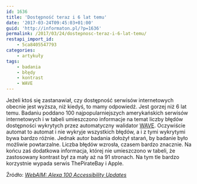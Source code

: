 ```yaml
---
id: 1636
title: 'Dostępność teraz i 6 lat temu'
date: '2017-03-24T09:45:03+01:00'
guid: 'http://informaton.pl/?p=1636'
permalink: /2017/03/24/dostepnosc-teraz-i-6-lat-temu/
restapi_import_id:
    - 5ca8405547793
categories:
    - artykuły
tags:
    - badania
    - błędy
    - kontrast
    - WAVE
---
```


Jeżeli ktoś się zastanawiał, czy dostępność serwisów internetowych obecnie jest wyższa, niż kiedyś, to mamy odpowiedź. Jest gorzej niż 6 lat temu. Badaniu poddano 100 najpopularniejszych amerykańskich serwisów internetowych i w tabeli umieszczono informacje na temat liczby błędów dostępności wykrytych przez automatyczny walidator [WAVE](http://informaton.pl/narzedzia/w-walce-o-dostepnosc-wave/). Oczywiście automat to automat i nie wykryje wszystkich błędów, a i z tymi wykrytymi bywa bardzo różnie. Jednak autor badania dołożył starań, by badanie było możliwie powtarzalne. Liczba błędów wzrosła, czasem bardzo znacznie. Na końcu zaś dodatkowa informacja, której nie umieszczono w tabeli, że zastosowany kontrast był za mały aż na 91 stronach. Na tym tle bardzo korzystnie wypada serwis ThePirateBay i Apple.

Źródło: *[WebAIM: Alexa 100 Accessibility Updates](http://webaim.org/blog/alexa-100-accessibility-updates/)*
